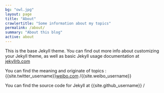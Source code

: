 ```yaml
---
bg: "owl.jpg"
layout: page
title: "About"
crawlertitle: "Some information about my topics"
permalink: /about/
summary: "About this blog"
active: about
---
```


This is the base Jekyll theme. You can find out more info about customizing your Jekyll theme, as well as basic Jekyll usage documentation at [jekyllrb.com](http://jekyllrb.com/)

You can find the meaning and originate of topics :
{{site.twitter_username}}[weibo.com](https://weibo.com/3626604222/profile?profile_ftype=1&is_all=1#_0) /{{site.weibo_username}}


You can find the source code for Jekyll at
{{site.github_username}} /

